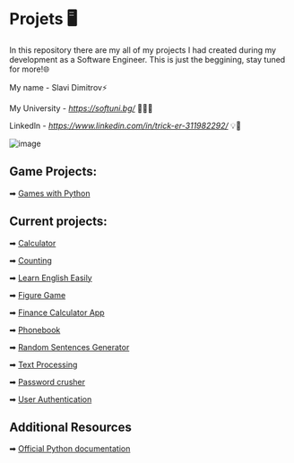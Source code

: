 # Projets 🖥️
In this repository there are my all of my projects I had created during my development as a Software Engineer.
This is just the beggining, stay tuned for more!🌐

My name - Slavi Dimitrov⚡

My University - *https://softuni.bg/* 🧑🏻‍🎓

Linkedln - *https://www.linkedin.com/in/trick-er-311982292/* 💡🧠

![image](https://user-images.githubusercontent.com/68993494/185683680-bcfefe65-88fb-4192-b0b2-ff9130c39487.png)

## Game Projects:
➡ [Games with Python](https://github.com/sldimitrov/Projects/tree/main/GamesWithPython)

## Current projects:
➡ [Calculator](https://github.com/sldimitrov/Projects/tree/main/Calculator)

➡ [Counting](https://github.com/sldimitrov/Projects/tree/main/Counting)

➡ [Learn English Easily](https://github.com/sldimitrov/Projects/tree/main/EnglishWordsScript)

➡ [Figure Game](https://github.com/sldimitrov/Projects/tree/main/FigureGame)

➡ [Finance Calculator App](https://github.com/sldimitrov/Projects/tree/main/FinanceCalculatorApp)

➡ [Phonebook](https://github.com/sldimitrov/Projects/tree/main/Phonebook)

➡ [Random Sentences Generator](https://github.com/sldimitrov/Projects/tree/main/RandomSentencesGenerator)

➡ [Text Processing](https://github.com/sldimitrov/Projects/tree/main/TextProcessing)

➡ [Password crusher](https://github.com/sldimitrov/Projects/tree/main/UsedPassBreaker)

➡ [User Authentication](https://github.com/sldimitrov/Projects/tree/main/UserAuthentication)

## Additional Resources

➡ [Official Python documentation](https://docs.python.org/3/)
